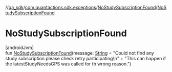 //[qa_sdk](../../../index.md)/[com.quantactions.sdk.exceptions](../index.md)/[NoStudySubscriptionFound](index.md)/[NoStudySubscriptionFound](-no-study-subscription-found.md)

# NoStudySubscriptionFound

[androidJvm]\
fun [NoStudySubscriptionFound](-no-study-subscription-found.md)(message: [String](https://kotlinlang.org/api/latest/jvm/stdlib/kotlin/-string/index.html) = "Could not find any study subscription please check retry participating\n" +
        "This can happen if the latestStudyNeedsGPS was called for th wrong reason.")

